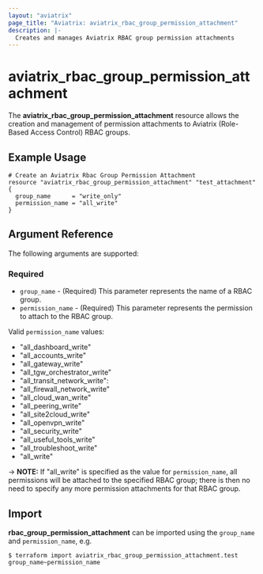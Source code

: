 ```yaml
---
layout: "aviatrix"
page_title: "Aviatrix: aviatrix_rbac_group_permission_attachment"
description: |-
  Creates and manages Aviatrix RBAC group permission attachments
---
```


# aviatrix_rbac_group_permission_attachment

The **aviatrix_rbac_group_permission_attachment** resource allows the creation and management of permission attachments to Aviatrix (Role-Based Access Control) RBAC groups.

## Example Usage

```hcl
# Create an Aviatrix Rbac Group Permission Attachment
resource "aviatrix_rbac_group_permission_attachment" "test_attachment" {
  group_name      = "write_only"
  permission_name = "all_write"
}
```

## Argument Reference

The following arguments are supported:

### Required
* `group_name` - (Required) This parameter represents the name of a RBAC group.
* `permission_name` - (Required) This parameter represents the permission to attach to the RBAC group.

Valid `permission_name` values:

* "all_dashboard_write"
* "all_accounts_write"
* "all_gateway_write"
* "all_tgw_orchestrator_write"
* "all_transit_network_write":
* "all_firewall_network_write"
* "all_cloud_wan_write"
* "all_peering_write"
* "all_site2cloud_write"
* "all_openvpn_write"
* "all_security_write"
* "all_useful_tools_write"
* "all_troubleshoot_write"
* "all_write"

-> **NOTE:** If "all_write" is specified as the value for `permission_name`, all permissions will be attached to the specified RBAC group; there is then no need to specify any more permission attachments for that RBAC group.

## Import

**rbac_group_permission_attachment** can be imported using the `group_name` and `permission_name`, e.g.

```
$ terraform import aviatrix_rbac_group_permission_attachment.test group_name~permission_name
```

